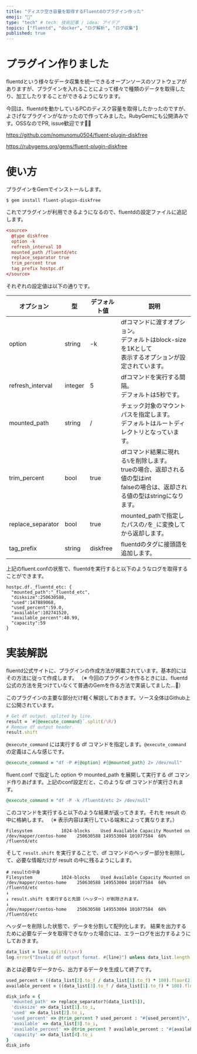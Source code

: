```yaml
---
title: "ディスク空き容量を取得するFluentdのプラグイン作った"
emoji: "🎃"
type: "tech" # tech: 技術記事 / idea: アイデア
topics: ["fluentd", "docker", "ログ解析", "ログ収集"]
published: true
---
```

# プラグイン作りました
fluentdという様々なデータ収集を統一できるオープンソースのソフトウェアがありますが、プラグインを入れることによって様々で種類のデータを取得したり、加工したりすることができるようになります。

今回は、fluentdを動かしているPCのディスク容量を取得したかったのですが、よさげなプラグインがなかったので作ってみました。RubyGemにも公開済みです。OSSなのでPR, issue歓迎です🙇‍♂

https://github.com/nomunomu0504/fluent-plugin-diskfree

https://rubygems.org/gems/fluent-plugin-diskfree

# 使い方
プラグインをGemでインストールします。

```
$ gem install fluent-plugin-diskfree
```

これでプラグインが利用できるようになるので、fluentdの設定ファイルに追記します。

```conf
<source>
  @type diskfree
  option -k
  refresh_interval 10
  mounted_path /fluentd/etc
  replace_separator true
  trim_percent true
  tag_prefix hostpc.df
</source>
```

それぞれの設定値は以下の通りです。

オプション | 型 | デフォルト値 | 説明
-----|------|-----|------
option | string | -k | dfコマンドに渡すオプション。<br />デフォルトはblock-sizeを1Kとして<br />表示するオプションが設定されています。
refresh_interval | integer | 5 | dfコマンドを実行する間隔。<br />デフォルトは5秒です。
mounted_path | string | / | チェック対象のマウントパスを指定します。<br />デフォルトはルートディレクトリとなっています。
trim_percent | bool | true | dfコマンド結果に現れる`%`を削除します。<br />trueの場合、返却される値の型はint<br />falseの場合は、返却される値の型はstringになります。
replace_separator | bool | true | mounted_pathで指定したパスの`/`を`_`に変換してから返却します。
tag_prefix | string | diskfree | fluentdのタグに接頭語を追加します。

上記のfluent.confの状態で、fluentdを実行すると以下のようなログを取得することができます。
```
hostpc.df._fluentd_etc: {
  "mounted_path":"_fluentd_etc",
  "disksize":250630588,
  "used":147889068,
  "used_percent":59.0,
  "available":102741520,
  "available_percent":40.99,
  "capacity":59
}
```

# 実装解説
fluentd公式サイトに、プラグインの作成方法が掲載されています。基本的にはその方法に従って作成します。
（※ 今回のプラグインを作るときには、fluentd公式の方法を見つけていなくて普通のGemを作る方法で実装してました...🥺）

このプラグインの主要な部分だけ軽く解説しておきます。ソース全体はGithub上に公開されています。

```ruby
# Get df output. splited by line.
result = `#{@execute_command}`.split(/\R/)
# Remove df output header.
result.shift
```

`@execute_command` には実行する df コマンドを指定します。`@execute_command` の定義はこんな感じです。

```ruby
@execute_command = "df -P #{@option} #{@mounted_path} 2> /dev/null"
```

fluent.conf で指定した option や mounted_path を展開して実行する df コマンド作りあげます。上記のconf設定だと、このような df コマンドが実行されます。

```ruby
@execute_command = "df -P -k /fluentd/etc 2> /dev/null"
```

このコマンドを実行すると以下のような結果が返ってきます。それを result の中に格納します。
（※ 表示内容は実行している端末によって異なります。）
```
Filesystem           1024-blocks    Used Available Capacity Mounted on
/dev/mapper/centos-home    250630588 149553004 101077584  60% /fluentd/etc
```

そして `result.shift` を実行することで、df コマンドのヘッダー部分を削除して、必要な情報だけが result の中に残るようにします。
```
# resultの中身
Filesystem           1024-blocks    Used Available Capacity Mounted on
/dev/mapper/centos-home    250630588 149553004 101077584  60% /fluentd/etc
↓
↓ result.shift を実行すると先頭（ヘッダー）が削除されます。
↓
/dev/mapper/centos-home    250630588 149553004 101077584  60% /fluentd/etc
```

ヘッダーを削除した状態で、データを分割して配列化します。
結果を出力するために必要なデータを取得できなかった場合には、エラーログを出力するようにしておきます。

```ruby
data_list = line.split(/\s+/)
log.error("Invalid df output format. #{line}") unless data_list.length == DF_HEADER_COLMUS_LENGTH
```

あとは必要なデータから、出力するデータを生成して終了です。
```ruby
used_percent = ((data_list[2].to_f / data_list[1].to_f) * 100).floor(2)
available_percent = ((data_list[3].to_f / data_list[1].to_f) * 100).floor(2)

disk_info = {
  'mounted_path' => replace_separator?(data_list[5]),
  'disksize' => data_list[1].to_i,
  'used' => data_list[2].to_i,
  'used_percent' => @trim_percent ? used_percent : "#{used_percent}%",
  'available' => data_list[3].to_i,
  'available_percent' => @trim_percent ? available_percent : "#{available_percent}%",
  'capacity' => data_list[4].to_i
}
disk_info
```